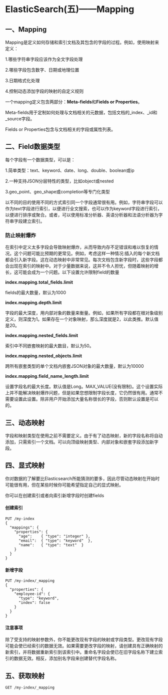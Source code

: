 # ElasticSearch(五)——Mapping

## 一、Mapping

Mapping是定义如何存储和索引文档及其包含的字段的过程。例如，使用映射来定义：

1.哪些字符串字段应该作为全文字段处理

2.哪些字段包含数字、日期或地理位置

3.日期格式化处理

4.控制动态添加字段的映射的自定义规则

一个mapping定义包含两部分：**Meta-fields**和**Fields or Properties**。

Meta-fields用于定制如何处理与文档相关的元数据，包括文档的_index、_id和_source字段。

Fields or Properties包含与文档相关的字段或属性列表。



## 二、Field数据类型

每个字段有一个数据类型，可以是：

1.简单类型：text、keyword、date、long、double、boolean或ip

2.一种支持JSON分层特性的类型，比如object或nested

3.geo_point、geo_shape或completion等专门化类型



以不同的目的使用不同的方式索引同一个字段通常很有用。例如，字符串字段可以作为text字段进行索引，以便进行全文搜索，也可以作为keyword字段进行索引，以便进行排序或聚合。或者，可以使用标准分析器、英语分析器和法语分析器为字符串字段建立索引。



### 防止映射爆炸

在索引中定义太多字段会导致映射爆炸，从而导致内存不足错误和难以恢复的情况。这个问题可能比预期的更常见。例如，考虑这样一种情况:插入的每个新文档都会引入新字段。这在动态映射中非常常见。每次文档包含新字段时，这些字段都会出现在索引的映射中。对于少量数据来说，这并不令人担忧，但随着映射的增长，这可能会成为一个问题。以下设置允许限制field的数量

**index.mapping.total_fields.limit**

fields的最大数量，默认为1000

**index.mapping.depth.limit**

字段的最大深度，用内部对象的数量来衡量。例如，如果所有字段都在根对象级别定义，则深度为1。如果存在一个对象映射，那么深度就是2，以此类推。默认值是20。

**index.mapping.nested_fields.limit**

索引中不同嵌套映射的最大数目，默认为50。

**index.mapping.nested_objects.limit**

跨所有嵌套类型的单个文档内嵌套JSON对象的最大数量，默认为10000

**index.mapping.field_name_length.limit**

设置字段名的最大长度。默认值是Long。MAX_VALUE(没有限制)。这个设置实际上并不能解决映射爆炸问题，但是如果您想限制字段长度，它仍然很有用。通常不需要设置此设置。除非用户开始添加大量名称很长的字段，否则默认设置是可以的。



## 三、动态映射

字段和映射类型在使用之前不需要定义。由于有了动态映射，新的字段名称将自动添加，只需索引一个文档。可以向顶级映射类型、内部对象和嵌套字段添加新字段。



## 四、显式映射

你对数据的了解要比Elasticsearch所能猜测的要多，因此尽管动态映射在开始时可能很有用，但在某些时候你可能希望指定自己的显式映射。

你可以在创建索引或者向索引新增字段时创建fields

#### **创建索引**

```
PUT /my-index
{
  "mappings": {
    "properties": {
      "age":    { "type": "integer" },  
      "email":  { "type": "keyword"  }, 
      "name":   { "type": "text"  }     
    }
  }
}
```

#### **新增字段**

```
PUT /my-index/_mapping
{
  "properties": {
    "employee-id": {
      "type": "keyword",
      "index": false
    }
  }
}
```



#### 注意事项

除了受支持的映射参数外，你不能更改现有字段的映射或字段类型。更改现有字段可能会使已经索引的数据无效。如果需要更改字段的映射，请创建具有正确映射的新索引，并将数据重新索引到该索引中。重命名字段会使已在旧字段名称下建立索引的数据无效。相反，添加别名字段来创建替代字段名称。



## 五、获取映射

```console
GET /my-index/_mapping
```